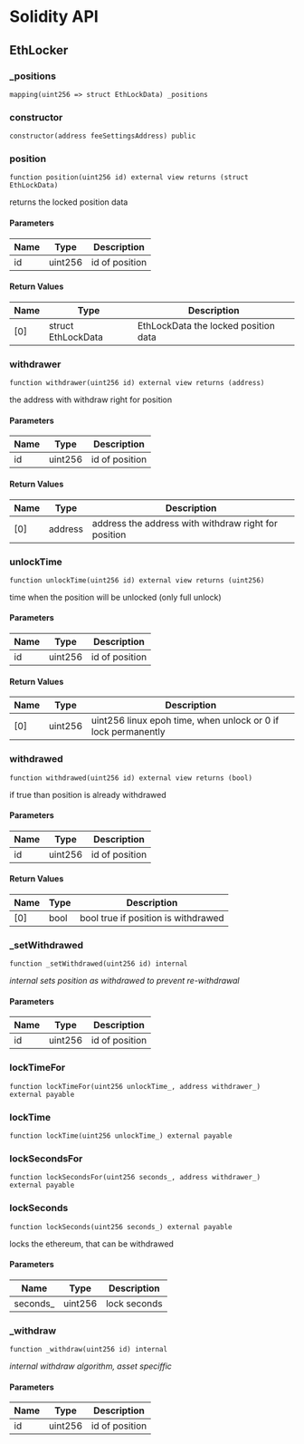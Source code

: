 # Solidity API

## EthLocker

### _positions

```solidity
mapping(uint256 => struct EthLockData) _positions
```

### constructor

```solidity
constructor(address feeSettingsAddress) public
```

### position

```solidity
function position(uint256 id) external view returns (struct EthLockData)
```

returns the locked position data

#### Parameters

| Name | Type | Description |
| ---- | ---- | ----------- |
| id | uint256 | id of position |

#### Return Values

| Name | Type | Description |
| ---- | ---- | ----------- |
| [0] | struct EthLockData | EthLockData the locked position data |

### withdrawer

```solidity
function withdrawer(uint256 id) external view returns (address)
```

the address with withdraw right for position

#### Parameters

| Name | Type | Description |
| ---- | ---- | ----------- |
| id | uint256 | id of position |

#### Return Values

| Name | Type | Description |
| ---- | ---- | ----------- |
| [0] | address | address the address with withdraw right for position |

### unlockTime

```solidity
function unlockTime(uint256 id) external view returns (uint256)
```

time when the position will be unlocked (only full unlock)

#### Parameters

| Name | Type | Description |
| ---- | ---- | ----------- |
| id | uint256 | id of position |

#### Return Values

| Name | Type | Description |
| ---- | ---- | ----------- |
| [0] | uint256 | uint256 linux epoh time, when unlock or 0 if lock permanently |

### withdrawed

```solidity
function withdrawed(uint256 id) external view returns (bool)
```

if true than position is already withdrawed

#### Parameters

| Name | Type | Description |
| ---- | ---- | ----------- |
| id | uint256 | id of position |

#### Return Values

| Name | Type | Description |
| ---- | ---- | ----------- |
| [0] | bool | bool true if position is withdrawed |

### _setWithdrawed

```solidity
function _setWithdrawed(uint256 id) internal
```

_internal sets position as withdrawed to prevent re-withdrawal_

#### Parameters

| Name | Type | Description |
| ---- | ---- | ----------- |
| id | uint256 | id of position |

### lockTimeFor

```solidity
function lockTimeFor(uint256 unlockTime_, address withdrawer_) external payable
```

### lockTime

```solidity
function lockTime(uint256 unlockTime_) external payable
```

### lockSecondsFor

```solidity
function lockSecondsFor(uint256 seconds_, address withdrawer_) external payable
```

### lockSeconds

```solidity
function lockSeconds(uint256 seconds_) external payable
```

locks the ethereum, that can be withdrawed

#### Parameters

| Name | Type | Description |
| ---- | ---- | ----------- |
| seconds_ | uint256 | lock seconds |

### _withdraw

```solidity
function _withdraw(uint256 id) internal
```

_internal withdraw algorithm, asset speciffic_

#### Parameters

| Name | Type | Description |
| ---- | ---- | ----------- |
| id | uint256 | id of position |


